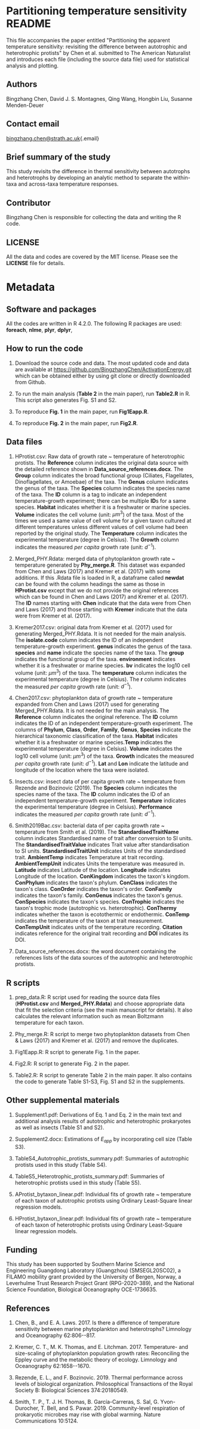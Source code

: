 # Partitioning temperature sensitivity README

This file accompanies the paper entitled "Partitioning the apparent temperature sensitivity: revisiting the difference between autotrophic and heterotrophic protists" by Chen et al. submitted to The American Naturalist and introduces each file (including the source data file) used for statistical analysis and plotting.

## Authors

Bingzhang Chen, David J. S. Montagnes, Qing Wang, Hongbin Liu, Susanne Menden-Deuer

## Contact email

[bingzhang.chen\@strath.ac.uk](mailto:bingzhang.chen@strath.ac.uk){.email}

## Brief summary of the study

This study revisits the difference in thermal sensitivity between autotrophs and heterotrophs by developing an analytic method to separate the within-taxa and across-taxa temperature responses.

## Contributor

Bingzhang Chen is responsible for collecting the data and writing the R code.

## LICENSE

All the data and codes are covered by the MIT license. Please see the **LICENSE** file for details.

# Metadata

## Software and packages

All the codes are written in R 4.2.0. The following R packages are used: **foreach**, **nlme**, **plyr**, **dplyr**,

## How to run the code

1.  Download the source code and data. The most updated code and data are available at <https://github.com/BingzhangChen/ActivationEnergy.git> which can be obtained either by using git clone or directly downloaded from Github.

2.  To run the main analysis (**Table 2** in the main paper), run **Table2.R** in R. This script also generates Fig. S1 and S2.

3.  To reproduce **Fig. 1** in the main paper, run **Fig1Eapp.R**.

4.  To reproduce **Fig. 2** in the main paper, run **Fig2.R**.

## Data files

1.  HProtist.csv: Raw data of growth rate \~ temperature of heterotrophic protists. The **Reference** column indicates the original data source with the detailed reference shown in **Data_source_references.docx**. The **Group** column indicates the broad functional group (Ciliates, Flagellates, Dinoflagellates, or Amoebae) of the taxa. The **Genus** column indicates the genus of the taxa. The **Species** column indicates the species name of the taxa. The **ID** column is a tag to indicate an independent temperature-growth experiment; there can be multiple **ID**s for a same species. **Habitat** indicates whether it is a freshwater or marine species. **Volume** indicates the cell volume (unit: $\mu m^3$) of the taxa. Most of the times we used a same value of cell volume for a given taxon cultured at different temperatures unless different values of cell volume had been reported by the original study. The **Temperature** column indicates the experimental temperature (degree in Celsius). The **Growth** column indicates the measured *per capita* growth rate (unit: $d^{-1}$).

2.  Merged_PHY.Rdata: merged data of phytoplankton growth rate \~ temperature generated by **Phy_merge.R**. This dataset was expanded from Chen and Laws (2017) and Kremer et al. (2017) with some additions. If this .Rdata file is loaded in R, a dataframe called **newdat** can be found with the column headings the same as those in **HProtist.csv** except that we do not provide the original references which can be found in Chen and Laws (2017) and Kremer et al. (2017). The **ID** names starting with **Chen** indicate that the data were from Chen and Laws (2017) and those starting with **Kremer** indicate that the data were from Kremer et al. (2017).

3.  Kremer2017.csv: original data from Kremer et al. (2017) used for generating Merged_PHY.Rdata. It is not needed for the main analysis. The **isolate.code** column indicates the ID of an independent temperature-growth experiment. **genus** indicates the genus of the taxa. **species** and **name** indicate the species name of the taxa. The **group** indicates the functional group of the taxa. **environment** indicates whether it is a freshwater or marine species. **bv** indicates the log10 cell volume (unit: $\mu m^3$) of the taxa. The **temperature** column indicates the experimental temperature (degree in Celsius). The **r** column indicates the measured *per capita* growth rate (unit: $d^{-1}$).

4.  Chen2017.csv: phytoplankton data of growth rate \~ temperature expanded from Chen and Laws (2017) used for generating Merged_PHY.Rdata. It is not needed for the main analysis. The **Reference** column indicates the original reference. The **ID** column indicates the ID of an independent temperature-growth experiment. The columns of **Phylum**, **Class**, **Order**, **Family**, **Genus**, **Species** indicate the hierarchical taxonomic classification of the taxa. **Habitat** indicates whether it is a freshwater or marine species.**Temp** indicates the experimental temperature (degree in Celsius). **Volume** indicates the log10 cell volume (unit: $\mu m^3$) of the taxa. **Growth** indicates the measured *per capita* growth rate (unit: $d^{-1}$). **Lat** and **Lon** indicate the latitude and longitude of the location where the taxa were isolated.

5.  Insects.csv: insect data of per capita growth rate \~ temperature from Rezende and Bozinovic (2019). The **Species** column indicates the species name of the taxa. The **ID** column indicates the ID of an independent temperature-growth experiment. **Temperature** indicates the experimental temperature (degree in Celsius). **Performance** indicates the measured *per capita* growth rate (unit: $d^{-1}$).

6.  Smith2019Bac.csv: bacterial data of per capita growth rate \~ temperature from Smith et al. (2019). The **StandardisedTraitName** column indicates Standardised name of trait after conversion to SI units. The **StandardisedTraitValue** indicates Trait value after standardisation to SI units. **StandardisedTraitUnit** indicates Units of the standardised trait. **AmbientTemp** indicates Temperature at trait recording. **AmbientTempUnit** indicates Units the temperature was measured in. **Latitude** indicates Latitude of the location. **Longitude** indicates Longitude of the location. **ConKingdom** indicates the taxon's kingdom. **ConPhylum** indicates the taxon's phylum. **ConClass** indicates the taxon's class. **ConOrder** indicates the taxon's order. **ConFamily** indicates the taxon's family. **ConGenus** indicates the taxon's genus. **ConSpecies** indicates the taxon's species. **ConTrophic** indicates the taxon's trophic mode (autotrophic vs. heterotrophic). **ConThermy** indicates whether the taxon is ecotothermic or endothermic. **ConTemp** indicates the temperature of the taxon at trait measurement. **ConTempUnit** indicates units of the temperature recording. **Citation** indicates reference for the original trait recording and **DOI** indicates its DOI.

7.  Data_source_references.docx: the word document containing the references lists of the data sources of the autotrophic and heterotrophic protists.

## R scripts

1.  prep_data.R: R script used for reading the source data files (**HProtist.csv** and **Merged_PHY.Rdata**) and choose appropriate data that fit the selection criteria (see the main manuscript for details). It also calculates the relevant information such as mean Boltzmann temperature for each taxon.

2.  Phy_merge.R: R script to merge two phytoplankton datasets from Chen & Laws (2017) and Kremer et al. (2017) and remove the duplicates.

3.  Fig1Eapp.R: R script to generate Fig. 1 in the paper.

4.  Fig2.R: R script to generate Fig. 2 in the paper.

5.  Table2.R: R script to generate Table 2 in the main paper. It also contains the code to generate Table S1-S3, Fig. S1 and S2 in the supplements.

## Other supplemental materials

1.  Supplement1.pdf: Derivations of Eq. 1 and Eq. 2 in the main text and additional analysis results of autotrophic and heterotrophic prokaryotes as well as insects (Table S1 and S2).

2.  Supplement2.docx: Estimations of $E_{app}$ by incorporating cell size (Table S3).

3. TableS4_Autotrophic_protists_summary.pdf: Summaries of autotrophic protists used in this study (Table S4).

4. TableS5_Heterotrophic_protists_summary.pdf: Summaries of heterotrophic protists used in this study (Table S5).

5. AProtist_bytaxon_linear.pdf: Individual fits of growth rate ~ temperature of each taxon of autotrophic protists using Ordinary Least-Square linear regression models.

6. HProtist_bytaxon_linear.pdf: Individual fits of growth rate ~ temperature of each taxon of heterotrophic protists using Ordinary Least-Square linear regression models.

## Funding

This study has been supported by Southern Marine Science and Engineering Guangdong Laboratory (Guangzhou) (SMSEGL20SC02), a FILAMO mobility grant provided by the University of Bergen, Norway, a Leverhulme Trust Research Project Grant (RPG-2020-389), and the National Science Foundation, Biological Oceanography OCE-1736635.

## References

1.  Chen, B., and E. A. Laws. 2017. Is there a difference of temperature sensitivity between marine phytoplankton and heterotrophs? Limnology and Oceanography 62:806--817.

2.  Kremer, C. T., M. K. Thomas, and E. Litchman. 2017. Temperature- and size-scaling of phytoplankton population growth rates: Reconciling the Eppley curve and the metabolic theory of ecology. Limnology and Oceanography 62:1658--1670.

3.  Rezende, E. L., and F. Bozinovic. 2019. Thermal performance across levels of biological organization. Philosophical Transactions of the Royal Society B: Biological Sciences 374:20180549.

4.  Smith, T. P., T. J. H. Thomas, B. García-Carreras, S. Sal, G. Yvon-Durocher, T. Bell, and S. Pawar. 2019. Community-level respiration of prokaryotic microbes may rise with global warming. Nature Communications 10:5124.
